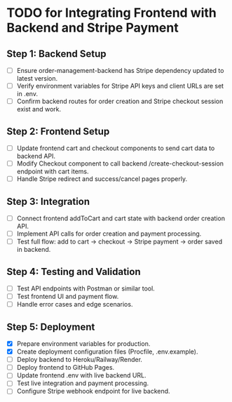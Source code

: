 # TODO for Integrating Frontend with Backend and Stripe Payment

## Step 1: Backend Setup
- [ ] Ensure order-management-backend has Stripe dependency updated to latest version.
- [ ] Verify environment variables for Stripe API keys and client URLs are set in .env.
- [ ] Confirm backend routes for order creation and Stripe checkout session exist and work.

## Step 2: Frontend Setup
- [ ] Update frontend cart and checkout components to send cart data to backend API.
- [ ] Modify Checkout component to call backend /create-checkout-session endpoint with cart items.
- [ ] Handle Stripe redirect and success/cancel pages properly.

## Step 3: Integration
- [ ] Connect frontend addToCart and cart state with backend order creation API.
- [ ] Implement API calls for order creation and payment processing.
- [ ] Test full flow: add to cart -> checkout -> Stripe payment -> order saved in backend.

## Step 4: Testing and Validation
- [ ] Test API endpoints with Postman or similar tool.
- [ ] Test frontend UI and payment flow.
- [ ] Handle error cases and edge scenarios.

## Step 5: Deployment
- [x] Prepare environment variables for production.
- [x] Create deployment configuration files (Procfile, .env.example).
- [ ] Deploy backend to Heroku/Railway/Render.
- [ ] Deploy frontend to GitHub Pages.
- [ ] Update frontend .env with live backend URL.
- [ ] Test live integration and payment processing.
- [ ] Configure Stripe webhook endpoint for live backend.
